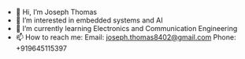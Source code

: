 - 👋 Hi, I’m Joseph Thomas
- 👀 I’m interested in embedded systems and AI
- 🌱 I’m currently learning Electronics and Communication Engineering
- 📫 How to reach me:
                    Email: joseph.thomas8402@gmail.com
                    Phone: +919645115397

<!---
josephthomas8402/josephthomas8402 is a ✨ special ✨ repository because its `README.md` (this file) appears on your GitHub profile.
You can click the Preview link to take a look at your changes.
--->

